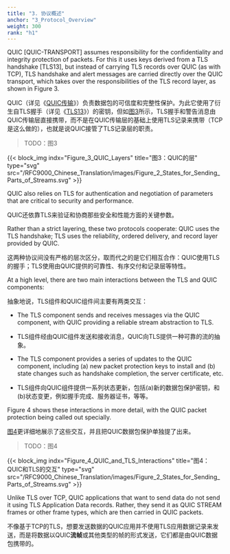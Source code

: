 ```yaml
---
title: "3. 协议概述"
anchor: "3_Protocol_Overview"
weight: 300
rank: "h1"
---
```


QUIC [QUIC-TRANSPORT] assumes responsibility for the confidentiality and integrity protection of packets. For this it uses keys derived from a TLS handshake [TLS13], but instead of carrying TLS records over QUIC (as with TCP), TLS handshake and alert messages are carried directly over the QUIC transport, which takes over the responsibilities of the TLS record layer, as shown in Figure 3.

QUIC（详见《[QUIC传输]()》）负责数据包的可信度和完整性保护。为此它使用了衍生自TLS握手（详见《[TLS13]()》）的密钥，但如[图3]()所示，TLS握手和警告消息由QUIC传输层直接携带，而不是在QUIC传输层的基础上使用TLS记录来携带（TCP是这么做的），也就是说QUIC接管了TLS记录层的职责。

> TODO：图3

{{< block_img
indx="Figure_3_QUIC_Layers"
title="图3：QUIC的层"
type="svg"
src="/RFC9000_Chinese_Translation/images/Figure_2_States_for_Sending_Parts_of_Streams.svg" >}}

QUIC also relies on TLS for authentication and negotiation of parameters that are critical to security and performance.

QUIC还依靠TLS来验证和协商那些安全和性能方面的关键参数。

Rather than a strict layering, these two protocols cooperate: QUIC uses the TLS handshake; TLS uses the reliability, ordered delivery, and record layer provided by QUIC.

这两种协议间没有严格的层次区分，取而代之的是它们相互合作：QUIC使用TLS的握手；TLS使用由QUIC提供的可靠性、有序交付和记录层等特性。

At a high level, there are two main interactions between the TLS and QUIC components:

抽象地说，TLS组件和QUIC组件间主要有两类交互：

* The TLS component sends and receives messages via the QUIC component, with QUIC providing a reliable stream abstraction to TLS.

* TLS组件经由QUIC组件发送和接收消息，QUIC向TLS提供一种可靠的流的抽象。

* The TLS component provides a series of updates to the QUIC component, including (a) new packet protection keys to install and (b) state changes such as handshake completion, the server certificate, etc.

* TLS组件向QUIC组件提供一系列状态更新，包括(a)新的数据包保护密钥，和(b)状态变更，例如握手完成、服务器证书，等等。

Figure 4 shows these interactions in more detail, with the QUIC packet protection being called out specially.

[图4]()更详细地展示了这些交互，并且把QUIC数据包保护单独提了出来。

> TODO：图4

{{< block_img
indx="Figure_4_QUIC_and_TLS_Interactions"
title="图4：QUIC和TLS的交互"
type="svg"
src="/RFC9000_Chinese_Translation/images/Figure_2_States_for_Sending_Parts_of_Streams.svg" >}}

Unlike TLS over TCP, QUIC applications that want to send data do not send it using TLS Application Data records. Rather, they send it as QUIC STREAM frames or other frame types, which are then carried in QUIC packets.

不像基于TCP的TLS，想要发送数据的QUIC应用并不使用TLS应用数据记录来发送，而是将数据以QUIC**流帧**或其他类型的帧的形式发送，它们都是由QUIC数据包携带的。
